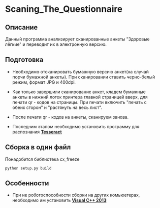 
# **Scaning_The_Questionnaire**

## **Описание**
Данный программа анализирует сканированные анкеты "Здоровые лёгкие" и переводит их в электронную версию.

## **Подготовка**
+ Необходимо отсканировать бумажную версию анкет(на случай порчи бумажной анкеты). При сканировании ставить черно-белый режим, формат JPG и 400dpi.
+ Как только завершили сканирование  анкет, кладем бумажные анкеты в нижний лоток принтера главной страницей вверх, для печати qr - кодов на страницы. При печати включить "печать с обеих сторон" и "растянуть на весь лист".

+ После печати qr - кодов на анкеты, сканируем занова.

+ Последним этапом необходимо установить программу для распознания [**Tesseract**](https://github.com/UB-Mannheim/tesseract/wiki)

## **Сборка в один файл**
Понадобится библиотека cx_freeze
```
python setup.py build
```

## **Особенности**

+ При не роботоспособности сборки на других комьюетерах, необходимо им установить [**Visual C++ 2013**](https://support.microsoft.com/ru-ru/help/4032938/update-for-visual-c-2013-redistributable-package)
